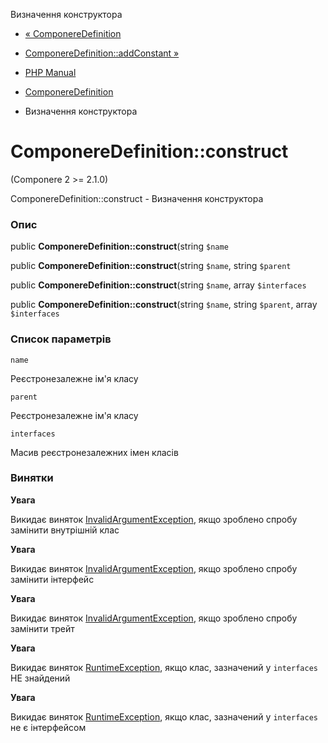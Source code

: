 Визначення конструктора

-   [« ComponereDefinition](class.componere-definition.html)
    
-   [ComponereDefinition::addConstant »](componere-definition.addconstant.html)
    
-   [PHP Manual](index.html)
    
-   [ComponereDefinition](class.componere-definition.html)
    
-   Визначення конструктора
    

# ComponereDefinition::construct

(Componere 2 >= 2.1.0)

ComponereDefinition::construct - Визначення конструктора

### Опис

public **ComponereDefinition::construct**(string `$name`

public **ComponereDefinition::construct**(string `$name`, string `$parent`

public **ComponereDefinition::construct**(string `$name`, array `$interfaces`

public **ComponereDefinition::construct**(string `$name`, string `$parent`, array `$interfaces`

### Список параметрів

`name`

Реєстронезалежне ім'я класу

`parent`

Реєстронезалежне ім'я класу

`interfaces`

Масив реєстронезалежних імен класів

### Винятки

**Увага**

Викидає виняток [InvalidArgumentException](class.invalidargumentexception.html), якщо зроблено спробу замінити внутрішній клас

**Увага**

Викидає виняток [InvalidArgumentException](class.invalidargumentexception.html), якщо зроблено спробу замінити інтерфейс

**Увага**

Викидає виняток [InvalidArgumentException](class.invalidargumentexception.html), якщо зроблено спробу замінити трейт

**Увага**

Викидає виняток [RuntimeException](class.runtimeexception.html), якщо клас, зазначений у `interfaces` НЕ знайдений

**Увага**

Викидає виняток [RuntimeException](class.runtimeexception.html), якщо клас, зазначений у `interfaces` не є інтерфейсом